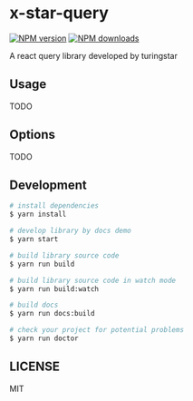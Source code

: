 # x-star-query

[![NPM version](https://img.shields.io/npm/v/x-star-query.svg?style=flat)](https://npmjs.org/package/x-star-query)
[![NPM downloads](http://img.shields.io/npm/dm/x-star-query.svg?style=flat)](https://npmjs.org/package/x-star-query)

A react query library developed by turingstar

## Usage

TODO

## Options

TODO

## Development

```bash
# install dependencies
$ yarn install

# develop library by docs demo
$ yarn start

# build library source code
$ yarn run build

# build library source code in watch mode
$ yarn run build:watch

# build docs
$ yarn run docs:build

# check your project for potential problems
$ yarn run doctor
```

## LICENSE

MIT
